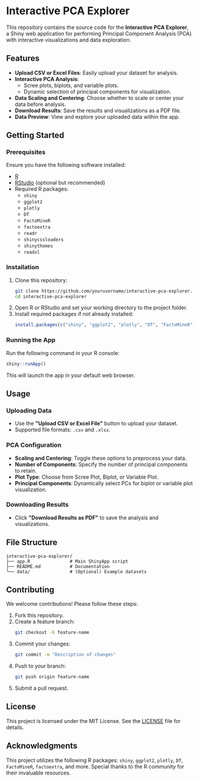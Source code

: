 # Interactive PCA Explorer

This repository contains the source code for the **Interactive PCA Explorer**, a Shiny web application for performing Principal Component Analysis (PCA) with interactive visualizations and data exploration.

## Features
- **Upload CSV or Excel Files**: Easily upload your dataset for analysis.
- **Interactive PCA Analysis**:
  - Scree plots, biplots, and variable plots.
  - Dynamic selection of principal components for visualization.
- **Data Scaling and Centering**: Choose whether to scale or center your data before analysis.
- **Download Results**: Save the results and visualizations as a PDF file.
- **Data Preview**: View and explore your uploaded data within the app.

## Getting Started

### Prerequisites
Ensure you have the following software installed:
- [R](https://www.r-project.org/)
- [RStudio](https://www.rstudio.com/) (optional but recommended)
- Required R packages:
  - `shiny`
  - `ggplot2`
  - `plotly`
  - `DT`
  - `FactoMineR`
  - `factoextra`
  - `readr`
  - `shinycssloaders`
  - `shinythemes`
  - `readxl`

### Installation
1. Clone this repository:
   ```bash
   git clone https://github.com/yourusername/interactive-pca-explorer.git
   cd interactive-pca-explorer
   ```
2. Open R or RStudio and set your working directory to the project folder.
3. Install required packages if not already installed:
   ```R
   install.packages(c("shiny", "ggplot2", "plotly", "DT", "FactoMineR", "factoextra", "readr", "shinycssloaders", "shinythemes", "readxl"))
   ```

### Running the App
Run the following command in your R console:
```R
shiny::runApp()
```
This will launch the app in your default web browser.

## Usage

### Uploading Data
- Use the **"Upload CSV or Excel File"** button to upload your dataset.
- Supported file formats: `.csv` and `.xlsx`.

### PCA Configuration
- **Scaling and Centering**: Toggle these options to preprocess your data.
- **Number of Components**: Specify the number of principal components to retain.
- **Plot Type**: Choose from Scree Plot, Biplot, or Variable Plot.
- **Principal Components**: Dynamically select PCs for biplot or variable plot visualization.

### Downloading Results
- Click **"Download Results as PDF"** to save the analysis and visualizations.

## File Structure
```
interactive-pca-explorer/
├── app.R               # Main ShinyApp script
├── README.md           # Documentation
└── data/               # (Optional) Example datasets
```

## Contributing
We welcome contributions! Please follow these steps:
1. Fork this repository.
2. Create a feature branch:
   ```bash
   git checkout -b feature-name
   ```
3. Commit your changes:
   ```bash
   git commit -m "Description of changes"
   ```
4. Push to your branch:
   ```bash
   git push origin feature-name
   ```
5. Submit a pull request.

## License
This project is licensed under the MIT License. See the [LICENSE](LICENSE) file for details.

## Acknowledgments
This project utilizes the following R packages: `shiny`, `ggplot2`, `plotly`, `DT`, `FactoMineR`, `factoextra`, and more. Special thanks to the R community for their invaluable resources.


